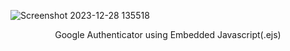 ![Screenshot 2023-12-28 135518](https://github.com/Ranshiv/Google-Authentication-using-Node-JS-MongDB-Google-APIs-and-Google-Cloud/assets/126970975/223a73ad-2289-4934-b329-e9ed97e0f330)
<p align=center>Google Authenticator using Embedded Javascript(.ejs)</p>
